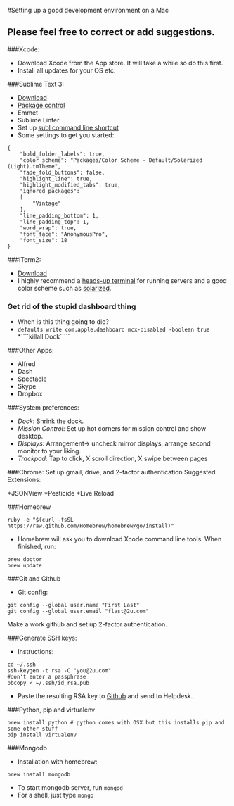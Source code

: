 #Setting up a good development environment on a Mac

## Please feel free to correct or add suggestions.

###Xcode:
* Download Xcode from the App store. It will take a while so do this first.
* Install all updates for your OS etc.

###Sublime Text 3:
* [Download](http://www.sublimetext.com/)
* [Package control](https://sublime.wbond.net/installation)
* Emmet
* Sublime Linter
* Set up [subl command line shortcut](http://stackoverflow.com/questions/16199581/opening-sublime-text-on-command-line-as-subl-on-mac-os)
* Some settings to get you started:

````
{
	"bold_folder_labels": true,
	"color_scheme": "Packages/Color Scheme - Default/Solarized (Light).tmTheme",
	"fade_fold_buttons": false,
	"highlight_line": true,
	"highlight_modified_tabs": true,
	"ignored_packages":
	[
		"Vintage"
	],
	"line_padding_bottom": 1,
	"line_padding_top": 1,
	"word_wrap": true,
	"font_face": "AnonymousPro",
	"font_size": 18
}
````
###iTerm2:
* [Download](http://www.iterm2.com/#/section/home)
* I highly recommend a [heads-up terminal](http://ivanvillareal.com/osx/setup-iterm2-to-behave-like-guake/) for running servers and a good color scheme such as [solarized](https://github.com/altercation/solarized/tree/master/iterm2-colors-solarized).


### Get rid of the stupid dashboard thing
* When is this thing going to die?
* ````` defaults write com.apple.dashboard mcx-disabled -boolean true `````
*````killall Dock`````
 


###Other Apps:
* Alfred
* Dash
* Spectacle
* Skype
* Dropbox

###System preferences:
* *Dock*: Shrink the dock. 
* *Mission Control*: Set up hot corners for mission control and show desktop.
* *Displays*: Arrangement-> uncheck mirror displays, arrange second monitor to your liking. 
* *Trackpad*: Tap to click, X scroll direction, X swipe between pages 

###Chrome:
Set up gmail, drive, and 2-factor authentication
Suggested Extensions:

*JSONView
*Pesticide
*Live Reload

###Homebrew
````
ruby -e "$(curl -fsSL https://raw.github.com/Homebrew/homebrew/go/install)"
````

* Homebrew will ask you to download Xcode command line tools. When finished, run: 

````
brew doctor
brew update
````


###Git and Github
* Git config:

````
git config --global user.name "First Last"
git config --global user.email "flast@2u.com"
````
Make a work github and set up 2-factor authentication.

###Generate SSH keys:
* Instructions:

````
cd ~/.ssh
ssh-keygen -t rsa -C "you@2u.com"
#don't enter a passphrase
pbcopy < ~/.ssh/id_rsa.pub
````
* Paste the resulting RSA key to [Github](https://github.com/settings/ssh) and send to Helpdesk.

###Python, pip and virtualenv

`````
brew install python # python comes with OSX but this installs pip and some other stuff
pip install virtualenv
`````

###Mongodb
* Installation with homebrew:

````	
brew install mongodb
````
* To start mongodb server, run ```` mongod ```` 
* For a shell, just type ```` mongo ```` 





